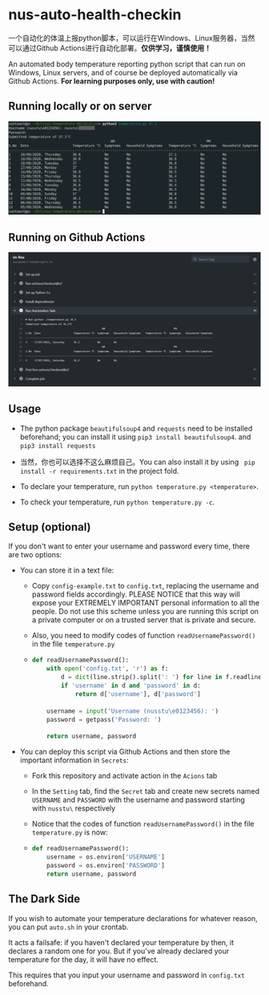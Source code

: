 # nus-auto-health-checkin

一个自动化的体温上报python脚本，可以运行在Windows、Linux服务器，当然可以通过Github Actions进行自动化部署。**仅供学习，谨慎使用！**

An automated body temperature reporting python script that can run on Windows, Linux servers, and of course be deployed automatically via Github Actions. **For learning purposes only, use with caution!**

## Running locally or on server

![Screenshot of using the temperature script](./screenshot.png)

## Running on Github Actions

![Screenshot of using the Github Actions](./github-action.png)


## Usage

- The python package `beautifulsoup4` and `requests` need to be installed beforehand; you can install it using `pip3 install beautifulsoup4`.  and `pip3 install requests`
- 当然，你也可以选择不这么麻烦自己。You can also install it by using ` pip install -r requirements.txt` in the project fold.

- To declare your temperature, run `python temperature.py <temperature>`.

- To check your temperature, run `python temperature.py -c`.

## Setup (optional)

If you don't want to enter your username and password every time,  there are two options:

- You can store it in a text file: 

  - Copy `config-example.txt` to `config.txt`, replacing the username and password fields accordingly. PLEASE NOTICE that this way will expose your EXTREMELY IMPORTANT personal information to all the people. Do not use this scheme unless you are running this script on a private computer or on a trusted server that is private and secure.

  - Also, you need to modify codes of function `readUsernamePassword()` in the file `temperature.py` 

  - ```python
    def readUsernamePassword():
    	with open('config.txt', 'r') as f:
            d = dict(line.strip().split(': ') for line in f.readlines())
            if 'username' in d and 'password' in d:
                return d['username'], d['password']
    	
        username = input('Username (nusstu\e0123456): ')
        password = getpass('Password: ')
    	
        return username, password
    ```

- You can deploy this script via Github Actions and then store the important information in `Secrets`:

  - Fork this repository and activate action in the `Acions` tab

  - In the `Setting` tab, find the `Secret` tab and create new secrets named `USERNAME` and `PASSWORD` with the username and password starting with `nusstu\` respectively

  - Notice that the codes of function `readUsernamePassword()` in the file `temperature.py` is now:

  - ```python
    def readUsernamePassword():
        username = os.environ['USERNAME']
        password = os.environ['PASSWORD']
        return username, password
    ```

## The Dark Side

If you wish to automate your temperature declarations for whatever reason, you can put `auto.sh` in your crontab.

It acts a failsafe: if you haven't declared your temperature by then, it declares a random one for you. But if you've already declared your temperature for the day, it will have no effect.

This requires that you input your username and password in `config.txt` beforehand.
